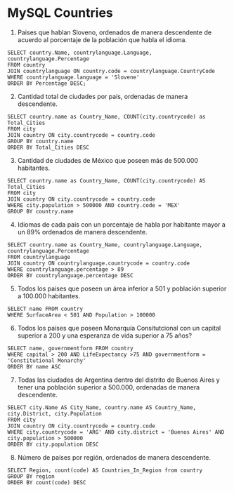 # MySQL Countries

1. Paises que hablan Sloveno, ordenados de manera descendente de acuerdo al porcentaje de la población que habla el idioma.
```
SELECT country.Name, countrylanguage.Language, countrylanguage.Percentage
FROM country
JOIN countrylanguage ON country.code = countrylanguage.CountryCode
WHERE countrylanguage.language = 'Slovene' 
ORDER BY Percentage DESC;
```
2. Cantidad total de ciudades por país, ordenadas de manera descendente.
```
SELECT country.name as Country_Name, COUNT(city.countrycode) as Total_Cities 
FROM city
JOIN country ON city.countrycode = country.code
GROUP BY country.name
ORDER BY Total_Cities DESC
```
3. Cantidad de ciudades de México que poseen más de 500.000 habitantes.
```
SELECT country.name as Country_Name, COUNT(city.countrycode) AS Total_Cities
FROM city
JOIN country ON city.countrycode = country.code
WHERE city.population > 500000 AND country.code = 'MEX'
GROUP BY country.name
```
4. Idiomas de cada país con un porcentaje de habla por habitante mayor a un 89% ordenados de manera descendente.
```
SELECT country.name as Country_Name, countrylanguage.Language, countrylanguage.Percentage
FROM countrylanguage
JOIN country ON countrylanguage.countrycode = country.code
WHERE countrylanguage.percentage > 89
ORDER BY countrylanguage.percentage DESC 
```
5. Todos los paises que poseen un área inferior a 501 y población superior a 100.000 habitantes.
```
SELECT name FROM country
WHERE SurfaceArea < 501 AND Population > 100000
```
6. Todos los países que poseen Monarquía Consitutcional con un capital superior a 200 y una esperanza de vida superior a 75 años?
```
SELECT name, governmentform FROM country
WHERE capital > 200 AND LifeExpectancy >75 AND governmentform = 'Constitutional Monarchy'
ORDER BY name ASC
```
7. Todas las ciudades de Argentina dentro del distrito de Buenos Aires y tener una población superior a 500.000, ordenadas de manera descendente.
```
SELECT city.Name AS City_Name, country.name AS Country_Name, city.District, city.Population
FROM city
JOIN country ON city.countrycode = country.code
WHERE city.countrycode = 'ARG' AND city.district = 'Buenos Aires' AND city.population > 500000
ORDER BY city.population DESC
```
8. Número de países por región, ordenados de manera descendente.
```
SELECT Region, count(code) AS Countries_In_Region from country
GROUP BY region
ORDER BY count(code) DESC
```